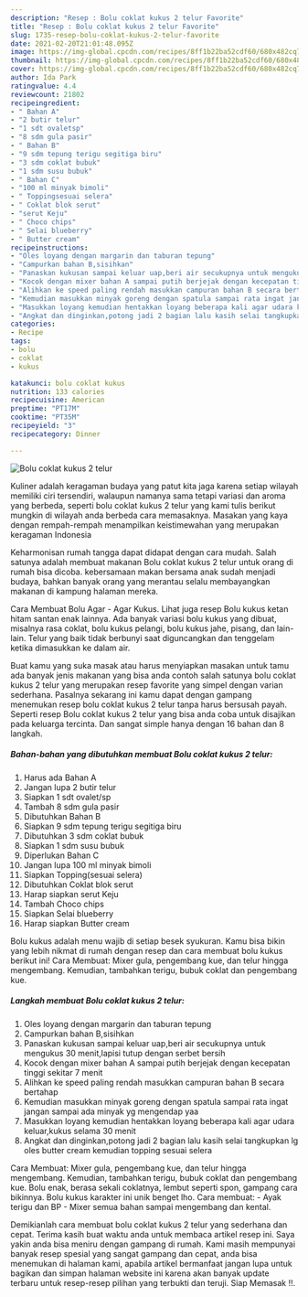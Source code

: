 ```yaml
---
description: "Resep : Bolu coklat kukus 2 telur Favorite"
title: "Resep : Bolu coklat kukus 2 telur Favorite"
slug: 1735-resep-bolu-coklat-kukus-2-telur-favorite
date: 2021-02-20T21:01:48.095Z
image: https://img-global.cpcdn.com/recipes/8ff1b22ba52cdf60/680x482cq70/bolu-coklat-kukus-2-telur-foto-resep-utama.jpg
thumbnail: https://img-global.cpcdn.com/recipes/8ff1b22ba52cdf60/680x482cq70/bolu-coklat-kukus-2-telur-foto-resep-utama.jpg
cover: https://img-global.cpcdn.com/recipes/8ff1b22ba52cdf60/680x482cq70/bolu-coklat-kukus-2-telur-foto-resep-utama.jpg
author: Ida Park
ratingvalue: 4.4
reviewcount: 21802
recipeingredient:
- " Bahan A"
- "2 butir telur"
- "1 sdt ovaletsp"
- "8 sdm gula pasir"
- " Bahan B"
- "9 sdm tepung terigu segitiga biru"
- "3 sdm coklat bubuk"
- "1 sdm susu bubuk"
- " Bahan C"
- "100 ml minyak bimoli"
- " Toppingsesuai selera"
- " Coklat blok serut"
- "serut Keju"
- " Choco chips"
- " Selai blueberry"
- " Butter cream"
recipeinstructions:
- "Oles loyang dengan margarin dan taburan tepung"
- "Campurkan bahan B,sisihkan"
- "Panaskan kukusan sampai keluar uap,beri air secukupnya untuk mengukus 30 menit,lapisi tutup dengan serbet bersih"
- "Kocok dengan mixer bahan A sampai putih berjejak dengan kecepatan tinggi sekitar 7 menit"
- "Alihkan ke speed paling rendah masukkan campuran bahan B secara bertahap"
- "Kemudian masukkan minyak goreng dengan spatula sampai rata ingat jangan sampai ada minyak yg mengendap yaa"
- "Masukkan loyang kemudian hentakkan loyang beberapa kali agar udara keluar,kukus selama 30 menit"
- "Angkat dan dinginkan,potong jadi 2 bagian lalu kasih selai tangkupkan lg oles butter cream kemudian topping sesuai selera"
categories:
- Recipe
tags:
- bolu
- coklat
- kukus

katakunci: bolu coklat kukus 
nutrition: 133 calories
recipecuisine: American
preptime: "PT17M"
cooktime: "PT35M"
recipeyield: "3"
recipecategory: Dinner

---
```



![Bolu coklat kukus 2 telur](https://img-global.cpcdn.com/recipes/8ff1b22ba52cdf60/680x482cq70/bolu-coklat-kukus-2-telur-foto-resep-utama.jpg)

Kuliner adalah keragaman budaya yang patut kita jaga karena setiap wilayah memiliki ciri tersendiri, walaupun namanya sama tetapi variasi dan aroma yang berbeda, seperti bolu coklat kukus 2 telur yang kami tulis berikut mungkin di wilayah anda berbeda cara memasaknya. Masakan yang kaya dengan rempah-rempah menampilkan keistimewahan yang merupakan keragaman Indonesia

Keharmonisan rumah tangga dapat didapat dengan cara mudah. Salah satunya adalah membuat makanan Bolu coklat kukus 2 telur untuk orang di rumah bisa dicoba. kebersamaan makan bersama anak sudah menjadi budaya, bahkan banyak orang yang merantau selalu membayangkan makanan di kampung halaman mereka.

Cara Membuat Bolu Agar - Agar Kukus. Lihat juga resep Bolu kukus ketan hitam santan enak lainnya. Ada banyak variasi bolu kukus yang dibuat, misalnya rasa coklat, bolu kukus pelangi, bolu kukus jahe, pisang, dan lain-lain. Telur yang baik tidak berbunyi saat diguncangkan dan tenggelam ketika dimasukkan ke dalam air.

Buat kamu yang suka masak atau harus menyiapkan masakan untuk tamu ada banyak jenis makanan yang bisa anda contoh salah satunya bolu coklat kukus 2 telur yang merupakan resep favorite yang simpel dengan varian sederhana. Pasalnya sekarang ini kamu dapat dengan gampang menemukan resep bolu coklat kukus 2 telur tanpa harus bersusah payah.
Seperti resep Bolu coklat kukus 2 telur yang bisa anda coba untuk disajikan pada keluarga tercinta. Dan sangat simple hanya dengan 16 bahan dan 8 langkah.


<!--inarticleads1-->

##### Bahan-bahan yang dibutuhkan membuat Bolu coklat kukus 2 telur:

1. Harus ada  Bahan A
1. Jangan lupa 2 butir telur
1. Siapkan 1 sdt ovalet/sp
1. Tambah 8 sdm gula pasir
1. Dibutuhkan  Bahan B
1. Siapkan 9 sdm tepung terigu segitiga biru
1. Dibutuhkan 3 sdm coklat bubuk
1. Siapkan 1 sdm susu bubuk
1. Diperlukan  Bahan C
1. Jangan lupa 100 ml minyak bimoli
1. Siapkan  Topping(sesuai selera)
1. Dibutuhkan  Coklat blok serut
1. Harap siapkan serut Keju
1. Tambah  Choco chips
1. Siapkan  Selai blueberry
1. Harap siapkan  Butter cream


Bolu kukus adalah menu wajib di setiap besek syukuran. Kamu bisa bikin yang lebih nikmat di rumah dengan resep dan cara membuat bolu kukus berikut ini! Cara Membuat: Mixer gula, pengembang kue, dan telur hingga mengembang. Kemudian, tambahkan terigu, bubuk coklat dan pengembang kue. 

<!--inarticleads2-->

##### Langkah membuat  Bolu coklat kukus 2 telur:

1. Oles loyang dengan margarin dan taburan tepung
1. Campurkan bahan B,sisihkan
1. Panaskan kukusan sampai keluar uap,beri air secukupnya untuk mengukus 30 menit,lapisi tutup dengan serbet bersih
1. Kocok dengan mixer bahan A sampai putih berjejak dengan kecepatan tinggi sekitar 7 menit
1. Alihkan ke speed paling rendah masukkan campuran bahan B secara bertahap
1. Kemudian masukkan minyak goreng dengan spatula sampai rata ingat jangan sampai ada minyak yg mengendap yaa
1. Masukkan loyang kemudian hentakkan loyang beberapa kali agar udara keluar,kukus selama 30 menit
1. Angkat dan dinginkan,potong jadi 2 bagian lalu kasih selai tangkupkan lg oles butter cream kemudian topping sesuai selera


Cara Membuat: Mixer gula, pengembang kue, dan telur hingga mengembang. Kemudian, tambahkan terigu, bubuk coklat dan pengembang kue. Bolu enak, berasa sekali coklatnya, lembut seperti spon, gampang cara bikinnya. Bolu kukus karakter ini unik benget lho. Cara membuat: - Ayak terigu dan BP - Mixer semua bahan sampai mengembang dan kental. 

Demikianlah cara membuat bolu coklat kukus 2 telur yang sederhana dan cepat. Terima kasih buat waktu anda untuk membaca artikel resep ini. Saya yakin anda bisa meniru dengan gampang di rumah. Kami masih mempunyai banyak resep spesial yang sangat gampang dan cepat, anda bisa menemukan di halaman kami, apabila artikel bermanfaat jangan lupa untuk bagikan dan simpan halaman website ini karena akan banyak update terbaru untuk resep-resep pilihan yang terbukti dan teruji. Siap Memasak !!. 
